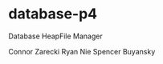 database-p4
===========

Database HeapFile Manager

Connor Zarecki <zarecki>
Ryan Nie <shuai>
Spencer Buyansky <buyansky>
